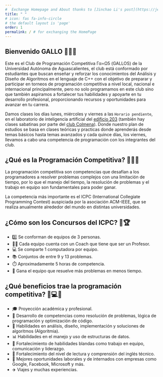```yaml
---
#  Exchange Homepage and About thanks to [Jinchao Li's post](https://jekyll-theme-chirpy-taupe.vercel.app/blog/exchange-homepage-and-about/) and the [github issue 711](https://github.com/cotes2020/jekyll-theme-chirpy/issues/711)
title: " "
# icon: fas fa-info-circle 
# the default layout is 'page'
order: 1
permalink: / # for exchanging the HomePage
---
```


## Bienvenido GALLO 🎉🐓👋

Este es el Club de Programación Competitiva Γα=Ω5 (GALLOS) de la Universidad Autónoma de Aguascalientes, el club está conformado por estudiantes que buscan enseñar y reforzar los conocimientos del Análisis y Diseño de Algoritmos en el lenguaje de C++ con el objetivo de preparar y participar en torneos de programación competitiva a nivel local, nacional e internacional principalmente, pero no solo programamos en este club sino que también aspiramos a fortalecer tus habilidades y apoyarte en tu desarrollo profesional, proporcionando recursos y oportunidades para avanzar en tu carrera.

Damos clases los días lunes, miércoles y viernes a las `Horario pendiente`, en el laboratorio de inteligencia artificial del [edificio 203](/assets/img/edificio203.png) (también hay clases sabatinas por parte del [club Colmena](https://linktr.ee/colmena.oficial)). Donde nuestro plan de estudios se basa en clases teóricas y practicas donde aprenderás desde temas básicos hasta temas avanzados y cada quince días, los viernes, llevamos a cabo una competencia de programación con los integrantes del club. 


## ¿Qué es la Programación Competitiva? 👨‍💻💡

La programación competitiva son competencias que desafían a los programadores a resolver problemas complejos con una limitación de tiempo, por lo que el manejo del tiempo, la resolución de problemas y el trabajo en equipo son fundamentales para poder ganar.

La competencia más importante es el ICPC (International Collegiate Programming Contest) auspiciada por la asociación ACM-IEEE, que se realiza anualmente alrededor del mundo en distintas universidades.

## ¿Cómo son los Concursos del ICPC? 🤔🏆

- 3️⃣ Se conforman de equipos de 3 personas.
- 👨‍🏫 Cada equipo cuenta con un Coach que tiene que ser un Profesor.
- 💻 Se comparte 1 computadora por equipo.
- 📚 Conjuntos de entre 9 y 13 problemas.
- ⏱️ Aproximadamente 5 horas de competencia.
- 🏅 Gana el equipo que resuelve más problemas en menos tiempo.

## ¿Qué beneficios trae la programación competitiva? 🌟💻🏅

- 🎓 Proyección académica y profesional.
- 🧩 Desarrollo de competencias como resolución de problemas, lógica de programación y optimización de código.
- 🎨 Habilidades en análisis, diseño, implementación y soluciones de algoritmos (Algoritmia).
- 📊 Habilidades en el manejo y uso de estructuras de datos.
- 🤝 Fortalecimiento de habilidades blandas como trabajo en equipo, comunicación y liderazgo.
- 📖 Fortalecimiento del nivel de lectura y comprensión del inglés técnico.
- 💼 Mejores oportunidades laborales y de internados con empresas como Google, Facebook, Microsoft y más.
- ✈️ Viajes y muchas experiencias.





